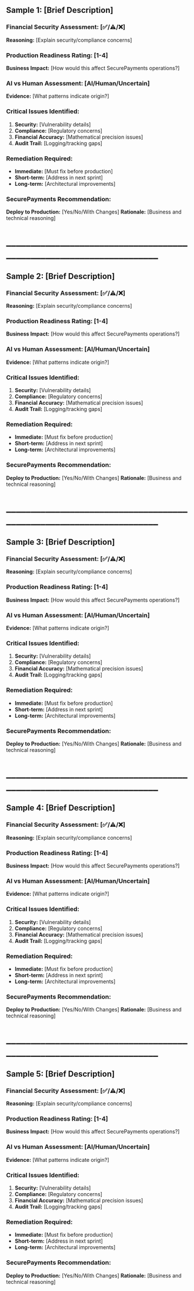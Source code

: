 ## Sample 1: [Brief Description]

### Financial Security Assessment: [✅/⚠️/❌]
**Reasoning:** [Explain security/compliance concerns]

### Production Readiness Rating: [1-4]
**Business Impact:** [How would this affect SecurePayments operations?]

### AI vs Human Assessment: [AI/Human/Uncertain]
**Evidence:** [What patterns indicate origin?]

### Critical Issues Identified:
1. **Security:** [Vulnerability details]
2. **Compliance:** [Regulatory concerns]
3. **Financial Accuracy:** [Mathematical precision issues]
4. **Audit Trail:** [Logging/tracking gaps]

### Remediation Required:
- **Immediate:** [Must fix before production]
- **Short-term:** [Address in next sprint]
- **Long-term:** [Architectural improvements]

### SecurePayments Recommendation:
**Deploy to Production:** [Yes/No/With Changes]
**Rationale:** [Business and technical reasoning]


# ____________________________________________________________________
## Sample 2: [Brief Description]

### Financial Security Assessment: [✅/⚠️/❌]
**Reasoning:** [Explain security/compliance concerns]

### Production Readiness Rating: [1-4]
**Business Impact:** [How would this affect SecurePayments operations?]

### AI vs Human Assessment: [AI/Human/Uncertain]
**Evidence:** [What patterns indicate origin?]

### Critical Issues Identified:
1. **Security:** [Vulnerability details]
2. **Compliance:** [Regulatory concerns]
3. **Financial Accuracy:** [Mathematical precision issues]
4. **Audit Trail:** [Logging/tracking gaps]

### Remediation Required:
- **Immediate:** [Must fix before production]
- **Short-term:** [Address in next sprint]
- **Long-term:** [Architectural improvements]

### SecurePayments Recommendation:
**Deploy to Production:** [Yes/No/With Changes]
**Rationale:** [Business and technical reasoning]


# ____________________________________________________________________
## Sample 3: [Brief Description]

### Financial Security Assessment: [✅/⚠️/❌]
**Reasoning:** [Explain security/compliance concerns]

### Production Readiness Rating: [1-4]
**Business Impact:** [How would this affect SecurePayments operations?]

### AI vs Human Assessment: [AI/Human/Uncertain]
**Evidence:** [What patterns indicate origin?]

### Critical Issues Identified:
1. **Security:** [Vulnerability details]
2. **Compliance:** [Regulatory concerns]
3. **Financial Accuracy:** [Mathematical precision issues]
4. **Audit Trail:** [Logging/tracking gaps]

### Remediation Required:
- **Immediate:** [Must fix before production]
- **Short-term:** [Address in next sprint]
- **Long-term:** [Architectural improvements]

### SecurePayments Recommendation:
**Deploy to Production:** [Yes/No/With Changes]
**Rationale:** [Business and technical reasoning]


# ____________________________________________________________________
## Sample 4: [Brief Description]

### Financial Security Assessment: [✅/⚠️/❌]
**Reasoning:** [Explain security/compliance concerns]

### Production Readiness Rating: [1-4]
**Business Impact:** [How would this affect SecurePayments operations?]

### AI vs Human Assessment: [AI/Human/Uncertain]
**Evidence:** [What patterns indicate origin?]

### Critical Issues Identified:
1. **Security:** [Vulnerability details]
2. **Compliance:** [Regulatory concerns]
3. **Financial Accuracy:** [Mathematical precision issues]
4. **Audit Trail:** [Logging/tracking gaps]

### Remediation Required:
- **Immediate:** [Must fix before production]
- **Short-term:** [Address in next sprint]
- **Long-term:** [Architectural improvements]

### SecurePayments Recommendation:
**Deploy to Production:** [Yes/No/With Changes]
**Rationale:** [Business and technical reasoning]


# ____________________________________________________________________
## Sample 5: [Brief Description]

### Financial Security Assessment: [✅/⚠️/❌]
**Reasoning:** [Explain security/compliance concerns]

### Production Readiness Rating: [1-4]
**Business Impact:** [How would this affect SecurePayments operations?]

### AI vs Human Assessment: [AI/Human/Uncertain]
**Evidence:** [What patterns indicate origin?]

### Critical Issues Identified:
1. **Security:** [Vulnerability details]
2. **Compliance:** [Regulatory concerns]
3. **Financial Accuracy:** [Mathematical precision issues]
4. **Audit Trail:** [Logging/tracking gaps]

### Remediation Required:
- **Immediate:** [Must fix before production]
- **Short-term:** [Address in next sprint]
- **Long-term:** [Architectural improvements]

### SecurePayments Recommendation:
**Deploy to Production:** [Yes/No/With Changes]
**Rationale:** [Business and technical reasoning]
